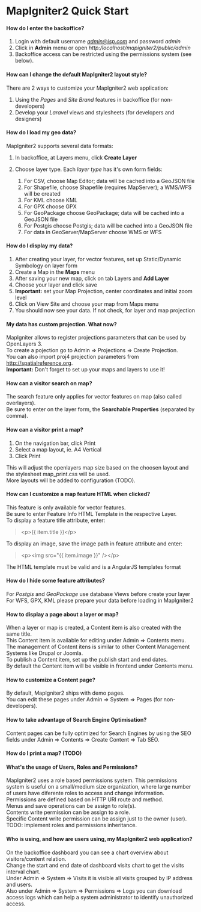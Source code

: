 # MapIgniter2 Quick Start

#### How do I enter the backoffice?

1. Login with default username *admin@isp.com* and password *admin*  
2. Click in **Admin** menu or open *http:/localhost/mapigniter2/public/admin*  
3. Backoffice access can be restricted using the permissions system (see below).  

#### How can I change the default MapIgniter2 layout style?

There are 2 ways to customize your MapIgniter2 web application:  
1. Using the *Pages* and *Site Brand* features in backoffice (for non-developers)  
2. Develop your *Laravel* views and stylesheets (for developers and designers)  

#### How do I load my geo data?

MapIgniter2 supports several data formats:  
1. In backoffice, at Layers menu, click **Create Layer**  
2. Choose layer type. Each *layer type* has it's own form fields:  

    1. For CSV, choose Map Editor; data will be cached into a GeoJSON file  
    2. For Shapefile, choose Shapefile (requires MapServer); a WMS/WFS will be created  
    3. For KML choose KML  
    4. For GPX choose GPX  
    5. For GeoPackage choose GeoPackage; data will be cached into a GeoJSON file  
    6. For Postgis choose Postgis; data will be cached into a GeoJSON file  
    7. For data in GeoServer/MapServer choose WMS or WFS  

#### How do I display my data?

1. After creating your layer, for vector features, set up Static/Dynamic Symbology on layer form
2. Create a Map in the **Maps** menu  
3. After saving your new map, click on tab Layers and **Add Layer**  
4. Choose your layer and click save
5. **Important:** set your Map Projection, center coordinates and initial zoom level  
6. Click on View Site and choose your map from Maps menu
7. You should now see your data. If not check, for layer and map projection  

#### My data has custom projection. What now?

MapIgniter allows to register projections parameters that can be used by OpenLayers 3.  
To create a pojection go to Admin => Projections => Create Projection.  
You can also import proj4 projection parameters from http://spatialreference.org.  
**Important:** Don't forget to set up your maps and layers to use it!  

#### How can a visitor search on map?

The search feature only applies for vector features on map (also called overlayers).  
Be sure to enter on the layer form, the **Searchable Properties** (separated by comma).  

#### How can a visitor print a map?

1. On the navigation bar, click Print
1. Select a map layout, ie. A4 Vertical
1. Click Print

This will adjust the openlayers map size based on the choosen layout 
and the stylesheet map_print.css will be used.  
More layouts will be added to configuration (TODO).

#### How can I customize a map feature HTML when clicked?

This feature is only available for vector features.  
Be sure to enter Feature Info HTML Template in the respective Layer.  
To display a feature title attribute, enter:  
> &lt;p&gt;{{ item.title }}&lt;/p&gt;  

To display an image, save the image path in feature attribute and enter:  
> &lt;p&gt;&lt;img src="{{ item.image }}" /&gt;&lt;/p&gt;

The HTML template must be valid and is a AngularJS templates format  

#### How do I hide some feature attributes?

For *Postgis* and *GeoPackage* use database Views before create your layer  
For WFS, GPX, KML please prepare your data before loading in MapIgniter2  

#### How to display a page about a layer or map?

When a layer or map is created, a Content item is also created with the same title.  
This Content item is available for editing under Admin => Contents menu.  
The management of Content itens is similar to other Content Management Systems like Drupal or Joomla.  
To publish a Content item, set up the publish start and end dates.  
By default the Content item will be visible in frontend under Contents menu.  

#### How to customize a Content page?

By default, MapIgniter2 ships with demo pages.  
You can edit these pages under Admin => System => Pages (for non-developers).  

#### How to take advantage of Search Engine Optimisation?

Content pages can be fully optimized for Search Engines by using the SEO fields under
Admin => Contents => Create Content => Tab SEO.

#### How do I print a map? (TODO)

#### What's the usage of Users, Roles and Permissions?

MapIgniter2 uses a role based permissions system. 
This permissions system is useful on a small/medium size organization, where large number of users
have diferente roles to access and change information.  
Permissions are defined based on HTTP URI route and method.  
Menus and save operations can be assign to role(s).  
Contents write permission can be assign to a role.  
Specific Content write permission can be assign just to the owner (user).  
TODO: implement roles and permissions inheritance.  

#### Who is using, and how are users using, my MapIgniter2 web application?

On the backoffice dashboard you can see a chart overview about visitors/content relation.  
Change the start and end date of dashboard visits chart to get the visits interval chart.  
Under Admin => System => Visits it is visible all visits grouped by IP address and users.  
Also under Admin => System => Permissions => Logs you can download access logs 
which can help a system administrator to identify unauthorized access.  
